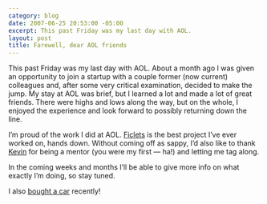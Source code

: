 ```yaml
---
category: blog
date: 2007-06-25 20:53:00 -05:00
excerpt: This past Friday was my last day with AOL.
layout: post
title: Farewell, dear AOL friends
---
```


This past Friday was my last day with AOL. About a month ago I was given an opportunity to join a startup with a couple former (now current) colleagues and, after some very critical examination, decided to make the jump. My stay at AOL was brief, but I learned a lot and made a lot of great friends. There were highs and lows along the way, but on the whole, I enjoyed the experience and look forward to possibly returning down the line.

I’m proud of the work I did at AOL. [Ficlets](http://ficlets.com/) is the best project I’ve ever worked on, hands down. Without coming off as sappy, I’d also like to thank [Kevin](http://lawver.net/) for being a mentor (you were my first — ha!) and letting me tag along.

In the coming weeks and months I’ll be able to give more info on what exactly I’m doing, so stay tuned.

I also [bought a car](http://flickr.com/photos/jgarber/tags/mazda3/) recently!